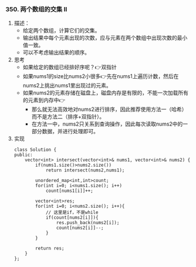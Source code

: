

### 350. 两个数组的交集 II
1. 描述：
    - 给定两个数组，计算它们的交集。
    - 输出结果中每个元素出现的次数，应与元素在两个数组中出现次数的最小值一致。
    - 可以不考虑输出结果的顺序。
2. 思考    
	- 如果给定的数组已经排好序呢？👉双指针
	- 如果nums1的size比nums2小很多👉先在nums1上遍历计数，然后在nums2上挑出nums1里出现过的元素。
	- 如果nums2的元素存储在磁盘上，磁盘内存是有限的，不能一次加载所有的元素到内存中👉
        * 那么就无法高效地对nums2进行排序，因此推荐使用方法一（哈希）而不是方法二（排序+双指针）。
        * 在方法一中，nums2只关系到查询操作，因此每次读取nums2中的一部分数据，并进行处理即可。
3. 实现
    ```
    class Solution {
    public:
        vector<int> intersect(vector<int>& nums1, vector<int>& nums2) {
            if(nums1.size()>nums2.size())
                return intersect(nums2,nums1);

            unordered_map<int,int>count;
            for(int i=0; i<nums1.size(); i++)
                count[nums1[i]]++;
            
            vector<int>res;
            for(int i=0; i<nums2.size(); i++){
                // 这里是if，不是while
                if(count[nums2[i]]){
                    res.push_back(nums2[i]);
                    count[nums2[i]]--;
                }
            }
            
            return res;
        }
    };
    ```